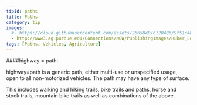 ```yaml
---
tipid: paths
title: Paths
category: tip
images:
  #- https://cloud.githubusercontent.com/assets/2665840/6720486/9f51c48e-cd99-11e4-97af-c1c7eea2d7c3.jpg
  - http://www3.ag.purdue.edu/Connections/NOW/PublishingImages/Huber_Lead800.jpg
tags: [Paths, Vehicles, Agriculture]
---
```


####highway = path:

highway=path is a generic path, either multi-use or unspecified usage, open to all non-motorized vehicles. The path may have any type of surface.

This includes walking and hiking trails, bike trails and paths, horse and stock trails, mountain bike trails as well as combinations of the above.


